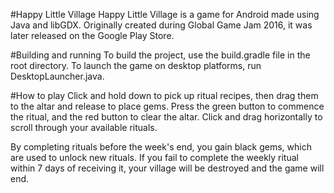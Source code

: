 #Happy Little Village
Happy Little Village is a game for Android made using Java and libGDX. Originally created during Global Game Jam 2016, it was later released on the Google Play Store.

#Building and running
To build the project, use the build.gradle file in the root directory. To launch the game on desktop platforms, run DesktopLauncher.java.

#How to play
Click and hold down to pick up ritual recipes, then drag them to the altar and release to place gems. Press the green button to commence the ritual, and the red button to clear the altar. Click and drag horizontally to scroll through your available rituals.

By completing rituals before the week's end, you gain black gems, which are used to unlock new rituals. If you fail to complete the weekly ritual within 7 days of receiving it, your village will be destroyed and the game will end.
